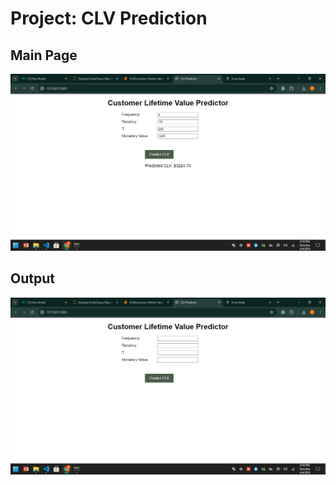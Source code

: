 # Project: CLV Prediction



## Main Page
![Main Page](https://github.com/Pallav7533/Code_Clause/blob/main/Project%202%20Customer%20LifeTime%20Value%20Prediction/demo/main.png)

## Output
![Output](https://github.com/Pallav7533/Code_Clause/blob/main/Project%202%20Customer%20LifeTime%20Value%20Prediction/demo/output.png)
